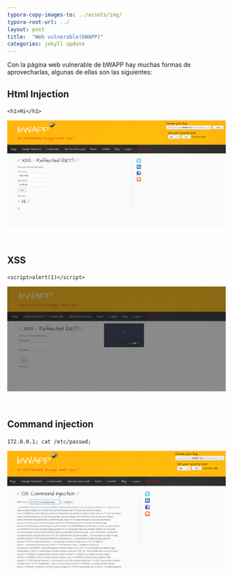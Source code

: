 ```yaml
---
typora-copy-images-to: ../assets/img/
typora-root-url: ../
layout: post
title:  "Web vulnerable(bWAPP)"
categories: jekyll update
---
```


Con la página web vulnerable de bWAPP hay muchas formas de aprovecharlas, algunas de ellas son las siguientes:

## Html Injection

`<h1>Hi</h1>`



![html_injection](/assets/img/html_injection-1622301540726.png)

<br>

## XSS

`<script>alert(1)</script>`

![xss_](/assets/img/xss_.png)

<br>



## Command injection

`172.0.0.1; cat /etc/passwd;`

![command_injection](/assets/img/command_injection.png)